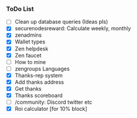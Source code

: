### ToDo List
- [ ] Clean up database queries (Ideas pls)
- [X] securenodesreward: Calculate weekly, monthly
- [X] zenadmins
- [X] Wallet types
- [X] Zen helpdesk
- [X] Zen faucet
- [ ] How to mine
- [ ] zengroups Languages
- [X] Thanks-rep system
- [X] Add thanks address
- [X] Get thanks
- [X] Thanks scoreboard
- [ ] /community: Discord twitter etc
- [X] Roi calculator [for 10% block]
